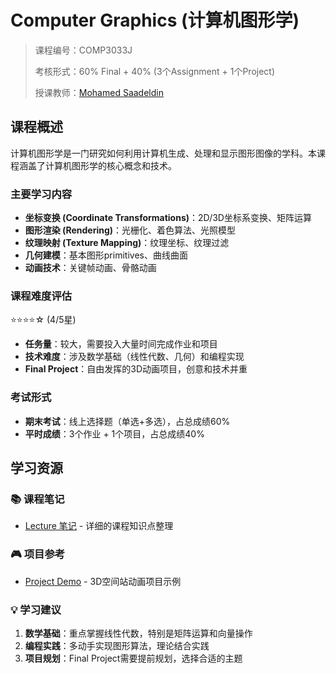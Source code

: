 # Computer Graphics (计算机图形学)

> 课程编号：COMP3033J
>
> 考核形式：60% Final + 40% (3个Assignment + 1个Project)
>
> 授课教师：[Mohamed Saadeldin](https://csmoodle.ucd.ie/moodle/user/profile.php?id=18677)
>

## 课程概述

计算机图形学是一门研究如何利用计算机生成、处理和显示图形图像的学科。本课程涵盖了计算机图形学的核心概念和技术。

### 主要学习内容
- **坐标变换 (Coordinate Transformations)**：2D/3D坐标系变换、矩阵运算
- **图形渲染 (Rendering)**：光栅化、着色算法、光照模型
- **纹理映射 (Texture Mapping)**：纹理坐标、纹理过滤
- **几何建模**：基本图形primitives、曲线曲面
- **动画技术**：关键帧动画、骨骼动画

### 课程难度评估
⭐⭐⭐⭐☆ (4/5星)
- **任务量**：较大，需要投入大量时间完成作业和项目
- **技术难度**：涉及数学基础（线性代数、几何）和编程实现
- **Final Project**：自由发挥的3D动画项目，创意和技术并重

### 考试形式
- **期末考试**：线上选择题（单选+多选），占总成绩60%
- **平时成绩**：3个作业 + 1个项目，占总成绩40%

## 学习资源

### 📚 课程笔记
- [Lecture 笔记](https://github.com/beihaizhang11/COMP3033J-Computer-Graphics-Notes) - 详细的课程知识点整理

### 🎮 项目参考
- [Project Demo](https://github.com/mrle0429/SpaceStation3D) - 3D空间站动画项目示例

### 💡 学习建议
1. **数学基础**：重点掌握线性代数，特别是矩阵运算和向量操作
2. **编程实践**：多动手实现图形算法，理论结合实践
3. **项目规划**：Final Project需要提前规划，选择合适的主题
